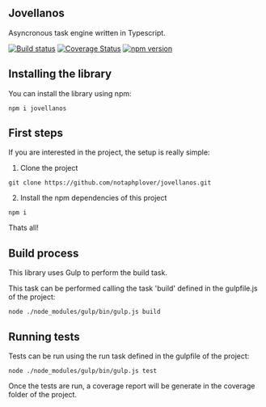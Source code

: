 ## Jovellanos

Asyncronous task engine written in Typescript.

[![Build status](https://travis-ci.com/notaphplover/jovellanos.svg?branch=master)](https://travis-ci.com/notaphplover/jovellanos.svg?branch=master)
[![Coverage Status](https://coveralls.io/repos/github/notaphplover/jovellanos/badge.svg?branch=master)](https://coveralls.io/github/notaphplover/jovellanos?branch=master)
[![npm version](https://badge.fury.io/js/jovellanos.svg)](https://badge.fury.io/js/jovellanos)

## Installing the library

You can install the library using npm:

```
npm i jovellanos
```

## First steps

If you are interested in the project, the setup is really simple:

1. Clone the project

```
git clone https://github.com/notaphplover/jovellanos.git
```

2. Install the npm dependencies of this project

```
npm i
```

Thats all!

## Build process

This library uses Gulp to perform the build task.

This task can be performed calling the task 'build' defined in the gulpfile.js of the project:

```
node ./node_modules/gulp/bin/gulp.js build
```

## Running tests

Tests can be run using the run task defined in the gulpfile of the project:

```
node ./node_modules/gulp/bin/gulp.js test
```

Once the tests are run, a coverage report will be generate in the coverage folder of the project.


